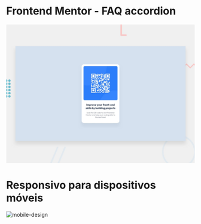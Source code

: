 # Frontend Mentor - FAQ accordion

![Design preview for the FAQ accordion coding challenge](./design/desktop-preview.jpg)

# Responsivo para dispositivos móveis

![mobile-design](https://github.com/richxrdreis/FrontEnd-Challenges/assets/167144386/b3b92aae-6165-47a5-afba-1973d534c628)
